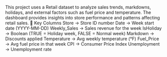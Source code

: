 This project uses a Retail dataset to analyze sales trends, markdowns, holidays, and external factors such as fuel price and temperature. The dashboard provides insights into store performance and patterns affecting retail sales.
🔹 Key Columns
Store → Store ID number
Date → Week start date (YYYY-MM-DD)
Weekly_Sales → Sales revenue for the week
IsHoliday → Boolean (TRUE = Holiday week, FALSE = Normal week)
Markdown → Discounts applied
Temperature → Avg weekly temperature (°F)
Fuel_Price → Avg fuel price in that week
CPI → Consumer Price Index
Unemployment → Unemployment rate
